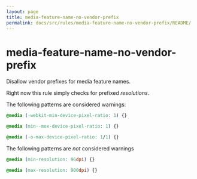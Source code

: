 ```yaml
---
layout: page
title: media-feature-name-no-vendor-prefix
permalink: docs/src/rules/media-feature-name-no-vendor-prefix/README/
---
```


# media-feature-name-no-vendor-prefix

Disallow vendor prefixes for media feature names.

Right now this rule simply checks for prefixed *resolutions*.

The following patterns are considered warnings:

```css
@media (-webkit-min-device-pixel-ratio: 1) {}
```

```css
@media (min--mox-device-pixel-ratio: 1) {}
```

```css
@media (-o-max-device-pixel-ratio: 1/1) {}
```

The following patterns are *not* considered warnings

```css
@media (min-resolution: 96dpi) {}
```

```css
@media (max-resolution: 900dpi) {}
```

